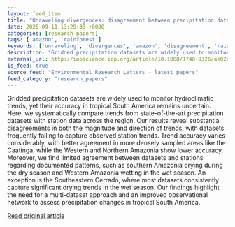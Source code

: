 ```yaml
---
layout: feed_item
title: "Unraveling divergences: disagreement between precipitation datasets and stations in tropical South America"
date: 2025-09-11 13:29:33 +0000
categories: [research_papers]
tags: ['amazon', 'rainforest']
keywords: ['unraveling', 'divergences', 'amazon', 'disagreement', 'rainforest']
description: "Gridded precipitation datasets are widely used to monitor hydroclimatic trends, yet their accuracy in tropical South America remains uncertain"
external_url: http://iopscience.iop.org/article/10.1088/1748-9326/ae02aa
is_feed: true
source_feed: "Environmental Research Letters - latest papers"
feed_category: "research_papers"
---
```


Gridded precipitation datasets are widely used to monitor hydroclimatic trends, yet their accuracy in tropical South America remains uncertain. Here, we systematically compare trends from state-of-the-art precipitation datasets with station data across the region. Our results reveal substantial disagreements in both the magnitude and direction of trends, with datasets frequently failing to capture observed station trends. Trend accuracy varies considerably, with better agreement in more densely sampled areas like the Caatinga, while the Western and Northern Amazonia show lower accuracy. Moreover, we find limited agreement between datasets and stations regarding documented patterns, such as southern Amazonia drying during the dry season and Western Amazonia wetting in the wet season. An exception is the Southeastern Cerrado, where most datasets consistently capture significant drying trends in the wet season. Our findings highlight the need for a multi-dataset approach and an improved observational network to assess precipitation changes in tropical South America.

[Read original article](http://iopscience.iop.org/article/10.1088/1748-9326/ae02aa)
